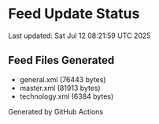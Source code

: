 # Feed Update Status
Last updated: Sat Jul 12 08:21:59 UTC 2025

## Feed Files Generated
- general.xml (76443 bytes)
- master.xml (81913 bytes)
- technology.xml (6384 bytes)

Generated by GitHub Actions
